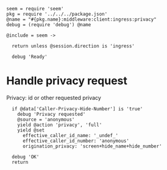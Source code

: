     seem = require 'seem'
    pkg = require '../../../package.json'
    @name = "#{pkg.name}:middleware:client:ingress:privacy"
    debug = (require 'debug') @name

    @include = seem ->

      return unless @session.direction is 'ingress'

      debug 'Ready'

Handle privacy request
======================

Privacy: id or other requested privacy

      if @data['Caller-Privacy-Hide-Number'] is 'true'
        debug 'Privacy requested'
        @source = 'anonymous'
        yield @action 'privacy', 'full'
        yield @set
          effective_caller_id_name: '_undef_'
          effective_caller_id_number: 'anonymous'
          origination_privacy: 'screen+hide_name+hide_number'

      debug 'OK'
      return
